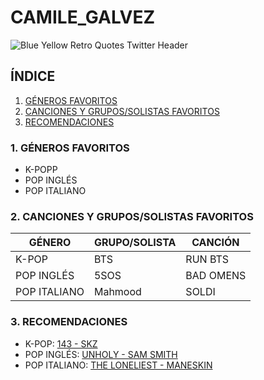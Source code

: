 # CAMILE_GALVEZ
 
![Blue Yellow Retro Quotes Twitter Header](https://user-images.githubusercontent.com/115488393/199530782-b5c54d86-9da9-49e3-99df-fff5723d72d2.png)

## ÍNDICE

1. [GÉNEROS FAVORITOS](https://github.com/CamileGalvez/CAMILE_GALVEZ/edit/main/README.md#1-g%C3%A9neros-favoritos)
2. [CANCIONES Y GRUPOS/SOLISTAS FAVORITOS](https://github.com/CamileGalvez/CAMILE_GALVEZ/edit/main/README.md#2-canciones-y-grupossolistas-favoritos)
3. [RECOMENDACIONES](https://github.com/CamileGalvez/CAMILE_GALVEZ/edit/main/README.md#3-recomendaciones)



### 1. GÉNEROS FAVORITOS 

+ K-POPP
+ POP INGLÉS
+ POP ITALIANO

### 2. CANCIONES Y GRUPOS/SOLISTAS FAVORITOS

|   GÉNERO   | GRUPO/SOLISTA|  CANCIÓN  |
|------------|--------------|-----------|
|    K-POP   |      BTS     |  RUN BTS  | 
| POP INGLÉS |     5SOS     | BAD OMENS |
|POP ITALIANO|    Mahmood   |   SOLDI   |

### 3. RECOMENDACIONES

* K-POP: [143 - SKZ ](https://youtu.be/jYSlpC6Ud2A)
* POP INGLÉS: [UNHOLY - SAM SMITH](https://youtu.be/Uq9gPaIzbe8)
* POP ITALIANO: [THE LONELIEST - MANESKIN](https://youtu.be/odWKEfp2QMY)




